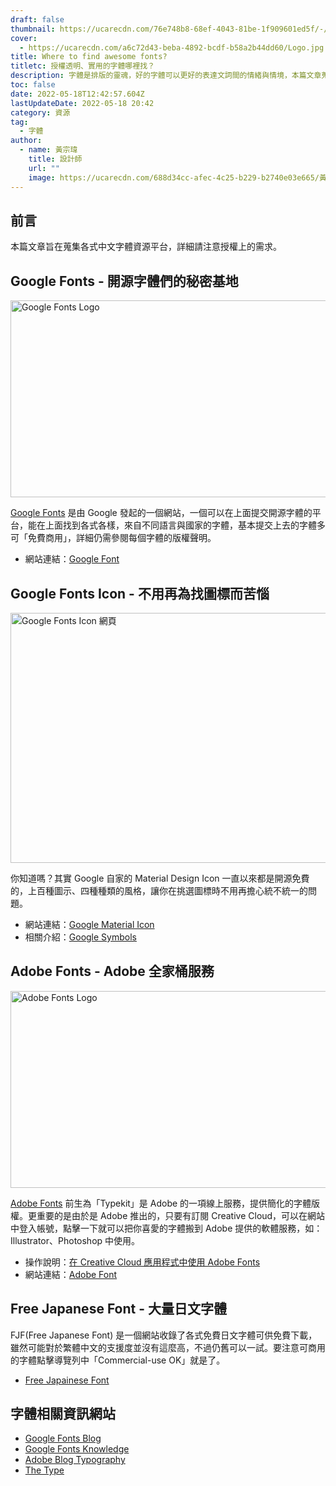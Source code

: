```yaml
---
draft: false
thumbnail: https://ucarecdn.com/76e748b8-68ef-4043-81be-1f909601ed5f/-/format/auto/-/quality/smart/三角東東封面
cover:
  - https://ucarecdn.com/a6c72d43-beba-4892-bcdf-b58a2b44dd60/Logo.jpg
title: Where to find awesome fonts?
titletc: 授權透明、實用的字體哪裡找？
description: 字體是排版的靈魂，好的字體可以更好的表達文詞間的情緒與情境，本篇文章蒐集了一些實用且來源可靠、授權清楚的字體！字體使用時必定要注意授權上的範圍。
toc: false
date: 2022-05-18T12:42:57.604Z
lastUpdateDate: 2022-05-18 20:42
category: 資源
tag:
  - 字體
author:
  - name: 黃宗瑋
    title: 設計師
    url: ""
    image: https://ucarecdn.com/688d34cc-afec-4c25-b229-b2740e03e665/黃宗瑋-頭像.jpg
---
```


## 前言

本篇文章旨在蒐集各式中文字體資源平台，詳細請注意授權上的需求。
## Google Fonts - 開源字體們的秘密基地

<img loading="lazy" width="600" height="315" src="https://ucarecdn.com/ebea99a8-794c-42db-9713-7bb0d5d84e10/01GoogleFont.png" alt="Google Fonts Logo">

[Google Fonts](https://fonts.google.com/) 是由 Google 發起的一個網站，一個可以在上面提交開源字體的平台，能在上面找到各式各樣，來自不同語言與國家的字體，基本提交上去的字體多可「免費商用」，詳細仍需參閱每個字體的版權聲明。

* 網站連結：[Google Font](https://fonts.google.com/)


## Google Fonts Icon - 不用再為找圖標而苦惱
<img loading="lazy" width="600" height="400" src="https://ucarecdn.com/b3f0940f-45ba-4784-b87b-2cc7e1b5cd03/03GoogleIconFont.png" alt="Google Fonts Icon 網頁">

你知道嗎？其實 Google 自家的 Material Design Icon 一直以來都是開源免費的，上百種圖示、四種種類的風格，讓你在挑選圖標時不用再擔心統不統一的問題。

* 網站連結：[Google Material Icon](https://fonts.google.com/icons?icon.set=Material+Icons)
* 相關介紹：[Google Symbols](https://material.io/blog/introducing-symbols)
## Adobe Fonts - Adobe 全家桶服務

<img loading="lazy" width="600" height="315" src="https://ucarecdn.com/87c75fed-d1e8-4b03-adc2-aa0989bd3175/02AdobeFont.jpg" alt="Adobe Fonts Logo">

[Adobe Fonts](https://fonts.adobe.com/) 前生為「Typekit」是 Adobe 的一項線上服務，提供簡化的字體版權。更重要的是由於是 Adobe 推出的，只要有訂閱 Creative Cloud，可以在網站中登入帳號，點擊一下就可以把你喜愛的字體搬到 Adobe 提供的軟體服務，如：Illustrator、Photoshop 中使用。

* 操作說明：[在 Creative Cloud 應用程式中使用 Adobe Fonts](https://helpx.adobe.com/tw/creative-cloud/help/add-fonts.html)
* 網站連結：[Adobe Font](https://fonts.adobe.com/)




## Free Japanese Font - 大量日文字體

FJF(Free Japanese Font) 是一個網站收錄了各式免費日文字體可供免費下載，雖然可能對於繁體中文的支援度並沒有這麼高，不過仍舊可以一試。要注意可商用的字體點擊導覽列中「Commercial-use OK」就是了。

* [Free Japainese Font](https://www.freejapanesefont.com/)


## 字體相關資訊網站
* [Google Fonts Blog](https://fonts.googleblog.com/)
* [Google Fonts Knowledge](https://fonts.google.com/knowledge/choosing_type)
* [Adobe Blog Typography](https://blog.adobe.com/en/topics/typography)
* [The Type](https://www.thetype.com/zh-hant/)